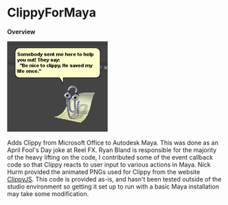 # ClippyForMaya
<b>Overview</b>

<img src="clippy_maya.png"/>
<br/>

Adds Clippy from Microsoft Office to Autodesk Maya. This was done as an April Fool's Day joke at Reel FX. Ryan Bland is responsible for the majority of the heavy lifting on the code, I contributed some of the event callback code so that Clippy reacts to user input to various actions in Maya. Nick Hurm provided the animated PNGs used for Clippy from the website <a href="https://www.smore.com/clippy-js">ClippyJS</a>. This code is provided as-is, and hasn't been tested outside of the studio environment so getting it set up to run with a basic Maya installation may take some modification.
